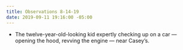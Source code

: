 ```yaml
---
title: Observations 8-14-19
date: 2019-09-11 19:16:00 -05:00
---
```


- The twelve-year-old-looking kid expertly checking up on a car — opening the hood, revving the engine — near Casey’s.